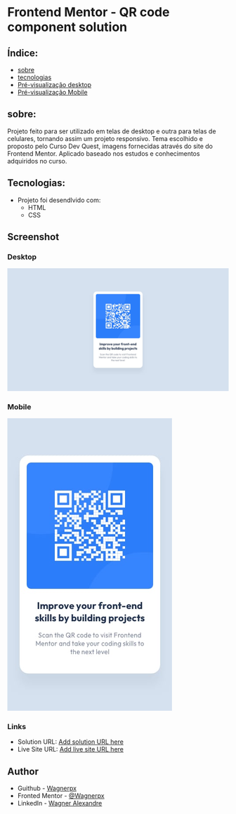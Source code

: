 # Frontend Mentor - QR code component solution

## Índice:

- [sobre](#sobre)
- [tecnologias](#tecnologias)
- [Pré-visualização desktop](#desktop)
- [Pré-visualização Mobile](#mobile)

## sobre:

Projeto feito para ser utilizado em telas de desktop e outra para telas de celulares, tornando assim um projeto responsivo. Tema escolhido e proposto pelo Curso Dev Quest, imagens fornecidas através do site do Frontend Mentor. Aplicado baseado nos estudos e conhecimentos adquiridos no curso.

## Tecnologias:

- Projeto foi desendlvido com:
    - HTML
    - CSS

## Screenshot

### Desktop

![](./images/desktop.jpg)

### Mobile

![](./images/mobile.jpg)

### Links

- Solution URL: [Add solution URL here](https://your-solution-url.com)
- Live Site URL: [Add live site URL here](https://your-live-site-url.com)



## Author


- Guithub - [Wagnerpx](https://github.com/wagnerpx)
- Fronted Mentor - [@Wagnerpx](https://www.frontendmentor.io/profile/wagnerpx)
- LinkedIn - [Wagner Alexandre](https://www.linkedin.com/in/wagnerpx/)
